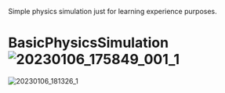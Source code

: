 Simple physics simulation just for learning experience purposes.

# BasicPhysicsSimulation![20230106_175849_001_1](https://user-images.githubusercontent.com/58176285/211050582-a4c260a7-bcc9-4e9c-b71a-091866a6a27b.gif)
![20230106_181326_1](https://user-images.githubusercontent.com/58176285/211050592-8cb3afb0-2ce6-4002-b215-095e1cc6c8b4.gif)
